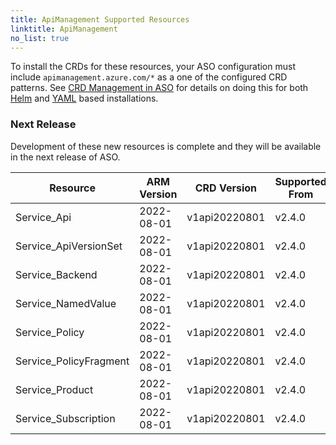 ```yaml
---
title: ApiManagement Supported Resources
linktitle: ApiManagement
no_list: true
---
```

To install the CRDs for these resources, your ASO configuration must include `apimanagement.azure.com/*` as a one of the configured CRD patterns. See [CRD Management in ASO](https://azure.github.io/azure-service-operator/guide/crd-management/) for details on doing this for both [Helm](https://azure.github.io/azure-service-operator/guide/crd-management/#helm) and [YAML](https://azure.github.io/azure-service-operator/guide/crd-management/#yaml) based installations.

### Next Release

Development of these new resources is complete and they will be available in the next release of ASO.

| Resource               | ARM Version | CRD Version   | Supported From | Sample |
|------------------------|-------------|---------------|----------------|--------|
| Service_Api            | 2022-08-01  | v1api20220801 | v2.4.0         | -      |
| Service_ApiVersionSet  | 2022-08-01  | v1api20220801 | v2.4.0         | -      |
| Service_Backend        | 2022-08-01  | v1api20220801 | v2.4.0         | -      |
| Service_NamedValue     | 2022-08-01  | v1api20220801 | v2.4.0         | -      |
| Service_Policy         | 2022-08-01  | v1api20220801 | v2.4.0         | -      |
| Service_PolicyFragment | 2022-08-01  | v1api20220801 | v2.4.0         | -      |
| Service_Product        | 2022-08-01  | v1api20220801 | v2.4.0         | -      |
| Service_Subscription   | 2022-08-01  | v1api20220801 | v2.4.0         | -      |

